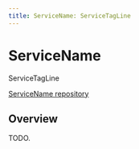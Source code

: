 ```yaml
---
title: ServiceName: ServiceTagLine
---
```


<div class="jumbotron text-center">
  <h1>ServiceName</h1>
  <p class="lead">
    ServiceTagLine
  </p>
  <p>
    <a href="ServiceRepoHTTP"
        class="btn btn-lg btn-primary">
      ServiceName repository
    </a>
  </p>
</div>

## Overview

TODO.